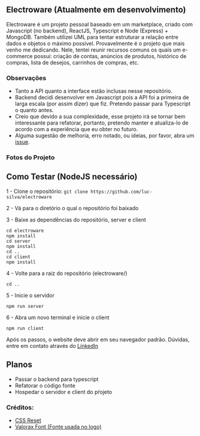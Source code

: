 ## Electroware (Atualmente em desenvolvimento)
Electroware é um projeto pessoal baseado em um marketplace, criado com Javascript (no backend), ReactJS, Typescript e Node (Express) + MongoDB. Também utilizei UML para tentar estruturar a relação entre dados e objetos o máximo possível.
Provavelmente é o projeto que mais venho me dedicando. Nele, tentei reunir recursos comuns os quais um e-commerce possui: criação de contas, anúncios de produtos, histórico de compras, lista de desejos, carrinhos de compras, etc.

### Observações
- Tanto a API quanto a interface estão inclusas nesse repositório.
- Backend decidi desenvolver em Javascript pois a API foi a primeira de larga escala (por assim dizer) que fiz. Pretendo passar para Typescript o quanto antes.
- Creio que devido a sua complexidade, esse projeto irá se tornar bem interessante para refatorar, portanto, pretendo manter e atualiza-lo de acordo com a experiência que eu obter no futuro.
- Alguma sugestão de melhoria, erro notado, ou ideias, por favor, abra um [issue](https://github.com/luc-silva/electroware/issues).

### Fotos do Projeto



## Como Testar (NodeJS necessário)
1 - Clone o repositório:
``` git clone https://github.com/luc-silva/electroware ```

2 - Vá para o diretório o qual o repositório foi baixado

3 - Baixe as dependências do repositório, server e client
``` 
cd electroware
npm install
cd server
npm install
cd ..
cd client
npm install
```

4 - Volte para a raiz do repositório (electroware/)
```
cd ..
```

5 - Inicie o servidor
```
npm run server
```

6 - Abra um novo terminal e inicie o client
```
npm run client
```

Após os passos, o website deve abrir em seu navegador padrão. Dúvidas, entre em contato através do [LinkedIn](https://linkedin.com/in/silva-luc)

## Planos
- Passar o backend para typescript
- Refatorar o código fonte
- Hospedar o servidor e client do pŕojeto

### Créditos:
- [CSS Reset](https://meyerweb.com/eric/tools/css/reset/)
- [Valorax Font (Fonte usada no logo)](https://befonts.com/valorax-font.html)
